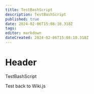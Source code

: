 ```yaml
---
title: TestBashScript
description: TestBashScript
published: true
date: 2024-02-06T15:08:10.318Z
tags: 
editor: markdown
dateCreated: 2024-02-06T15:08:10.318Z
---
```


# Header
TestBashScript

Test back to Wiki.js
